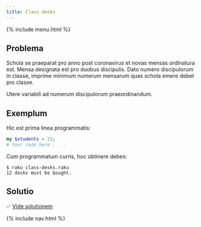 ```yaml
---
title: Class desks
---
```


{% include menu.html %}

## Problema

Schola se praeparat pro anno post coronavirus et novas mensas ordinatura est. Mensa designata est pro duobus discipulis. Dato numero discipulorum in classe, imprime minimum numerum mensarum quas schola emere debet pro classe.

Utere variabili ad numerum discipulorum praeordinandum.

## Exemplum

Hic est prima linea programmatis:

```raku
my $students = 23;
# Your code here . . .
```

Cum programmatum curris, hoc obtinere debes:

```console
$ raku class-desks.raku
12 desks must be bought.
```

## Solutio

✅ [Vide solutionem](solution)

{% include nav.html %}